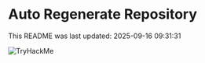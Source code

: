 # Auto Regenerate Repository

This README was last updated: 2025-09-16 09:31:31

 ![TryHackMe](https://tryhackme.com/badge/533634)